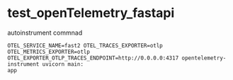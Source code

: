 # test_openTelemetry_fastapi

autoinstrument commnad

    OTEL_SERVICE_NAME=fast2 OTEL_TRACES_EXPORTER=otlp OTEL_METRICS_EXPORTER=otlp OTEL_EXPORTER_OTLP_TRACES_ENDPOINT=http://0.0.0.0:4317 opentelemetry-instrument uvicorn main:
    app
